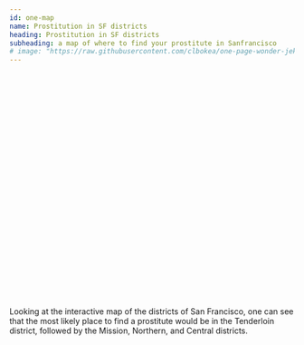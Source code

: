 ```yaml
---
id: one-map
name: Prostitution in SF districts 
heading: Prostitution in SF districts 
subheading: a map of where to find your prostitute in Sanfrancisco 
# image: "https://raw.githubusercontent.com/clbokea/one-page-wonder-jekyll/gh-pages/prop_prostitution.png"
---
```


<div id="plotly-div" class='pull-right' style='width:60%; height:400px'></div>

<script>
    renderPlotly();
</script>

Looking at the interactive map of the districts of San Francisco, one can see that the most likely place to find a prostitute would be in the Tenderloin district, followed by the Mission, Northern, and Central districts.


